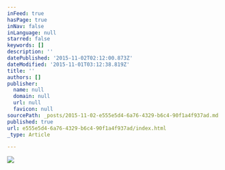 ```yaml
---
inFeed: true
hasPage: true
inNav: false
inLanguage: null
starred: false
keywords: []
description: ''
datePublished: '2015-11-02T02:12:00.873Z'
dateModified: '2015-11-01T03:12:38.819Z'
title: ''
authors: []
publisher:
  name: null
  domain: null
  url: null
  favicon: null
sourcePath: _posts/2015-11-02-e555e5d4-6a76-4329-b6c4-90f1a4f937ad.md
published: true
url: e555e5d4-6a76-4329-b6c4-90f1a4f937ad/index.html
_type: Article

---
```

![](https://the-grid-user-content.s3-us-west-2.amazonaws.com/d6664cb9-36e0-4eca-b41f-50881a1dc6a2.jpg)